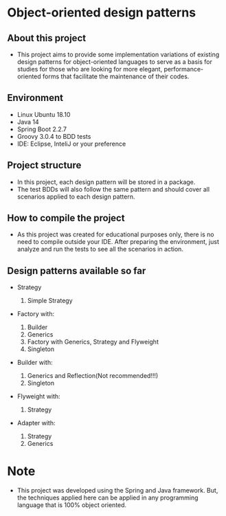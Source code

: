 # Object-oriented design patterns

## About this project

- This project aims to provide some implementation variations of existing design patterns for object-oriented languages to serve as a basis for studies for those who are looking for more elegant, performance-oriented forms that facilitate the maintenance of their codes.

## Environment

- Linux Ubuntu 18.10
- Java 14
- Spring Boot 2.2.7 
- Groovy 3.0.4 to BDD tests
- IDE: Eclipse, InteliJ or your preference

## Project structure

- In this project, each design pattern will be stored in a package.
- The test BDDs will also follow the same pattern and should cover all scenarios applied to each design pattern.

## How to compile the project

- As this project was created for educational purposes only, there is no need to compile outside your IDE. After preparing the environment, just analyze and run the tests to see all the scenarios in action.

## Design patterns available so far

- Strategy
  1. Simple Strategy

- Factory with:
  1. Builder
  2. Generics
  3. Factory with Generics, Strategy and Flyweight
  4. Singleton

- Builder with:
  1. Generics and Reflection(Not recommended!!!)
  2. Singleton

- Flyweight with:
  1. Strategy
  
- Adapter with:
  1. Strategy
  2. Generics

# Note

- This project was developed using the Spring and Java framework. But, the techniques applied here can be applied in any programming language that is 100% object oriented.

